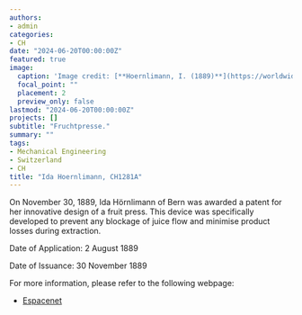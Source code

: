 ```yaml
---
authors:
- admin
categories:
- CH
date: "2024-06-20T00:00:00Z"
featured: true
image:
  caption: 'Image credit: [**Hoernlimann, I. (1889)**](https://worldwide.espacenet.com/patent/search/family/004179876/publication/CH1281A?q=pn%3DCH1281A)'
  focal_point: ""
  placement: 2
  preview_only: false
lastmod: "2024-06-20T00:00:00Z"
projects: []
subtitle: "Fruchtpresse."
summary: ""
tags:
- Mechanical Engineering
- Switzerland
- CH
title: "Ida Hoernlimann, CH1281A"
---
```

On November 30, 1889, Ida Hörnlimann of Bern was awarded a patent for her innovative design of a fruit press. This device was specifically developed to prevent any blockage of juice flow and minimise product losses during extraction. 

Date of Application: 2 August 1889

Date of Issuance: 30 November 1889

For more information, please refer to the following webpage: 

- [Espacenet](https://worldwide.espacenet.com/patent/search/family/004179876/publication/CH1281A?q=pn%3DCH1281A)
